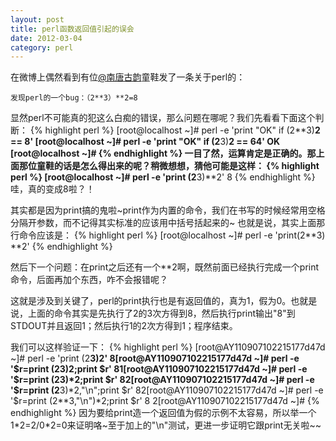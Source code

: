 ```yaml
---
layout: post
title: perl函数返回值引起的误会
date: 2012-03-04
category: perl
---
```


在微博上偶然看到有位[@南唐古韵](http://weibo.com/iheartbeat "南唐古韵")童鞋发了一条关于perl的：

    发现perl的一个bug：（2**3）**2=8

显然perl不可能真的犯这么白痴的错误，那么问题在哪呢？我们先看看下面这个判断：
{% highlight perl %}
[root@localhost ~]# perl -e 'print "OK" if (2**3)**2 == 8'
[root@localhost ~]# perl -e 'print "OK" if (2**3)**2 == 64'
OK
[root@localhost ~]#
{% endhighlight %}
一目了然，运算肯定是正确的。那上面那位童鞋的话是怎么得出来的呢？稍微想想，猜他可能是这样：
{% highlight perl %}
[root@localhost ~]# perl -e 'print (2**3)**2'
8
{% endhighlight %}
哇，真的变成8啦？！

其实都是因为print搞的鬼啦~print作为内置的命令，我们在书写的时候经常用空格分隔开参数，而不记得其实标准的应该用中括号括起来的~
也就是说，其实上面那行命令应该是：
{% highlight perl %}
[root@localhost ~]# perl -e 'print(2**3) **2'
{% endhighlight %}

然后下一个问题：在print之后还有一个**2啊，既然前面已经执行完成一个print命令，后面再加个东西，咋不会报错呢？

这就是涉及到关键了，perl的print执行也是有返回值的，真为1，假为0。也就是说，上面的命令其实是先执行了2的3次方得到8，然后执行print输出"8"到STDOUT并且返回1；然后执行1的2次方得到1；程序结束。

我们可以这样验证一下：
{% highlight perl %}
[root@AY110907102215177d47d ~]# perl -e 'print (2**3)**2'
8[root@AY110907102215177d47d ~]# perl -e '$r=print (2**3)**2;print $r'
81[root@AY110907102215177d47d ~]# perl -e '$r=print (2**3)*2;print $r'
82[root@AY110907102215177d47d ~]# perl -e '$r=print (2**3)*2,"\n";print $r'
82[root@AY110907102215177d47d ~]# perl -e '$r=print (2**3,"\n")*2;print $r'
8
2[root@AY110907102215177d47d ~]# 
{% endhighlight %}
因为要给print造一个返回值为假的示例不太容易，所以举一个1\*2=2/0\*2=0来证明咯~至于加上的"\n"测试，更进一步证明它跟print无关啦~~

